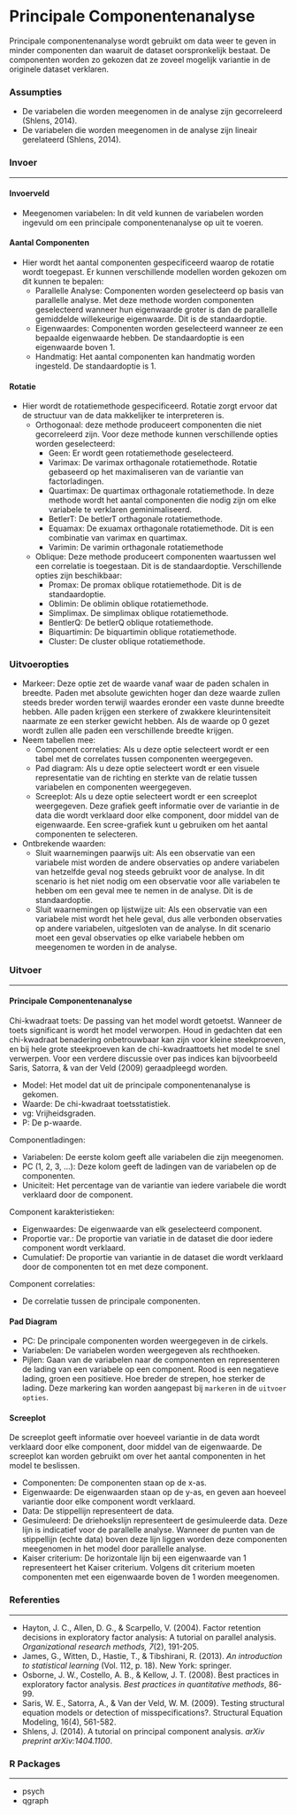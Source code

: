 Principale Componentenanalyse 
===

Principale componentenanalyse wordt gebruikt om data weer te geven in minder componenten dan waaruit de dataset oorspronkelijk bestaat. De componenten worden zo gekozen dat ze zoveel mogelijk variantie in de originele dataset verklaren.

### Assumpties
- De variabelen die worden meegenomen in de analyse zijn gecorreleerd (Shlens, 2014).
- De variabelen die worden meegenomen in de analyse zijn lineair gerelateerd (Shlens, 2014).

### Invoer
---
#### Invoerveld
- Meegenomen variabelen: In dit veld kunnen de variabelen worden ingevuld om een principale componentenanalyse op uit te voeren. 

#### Aantal Componenten 
- Hier wordt het aantal componenten gespecificeerd waarop de rotatie wordt toegepast. Er kunnen verschillende modellen worden gekozen om dit kunnen te bepalen:
  - Parallelle Analyse: Componenten worden geselecteerd op basis van parallelle analyse. Met deze methode worden componenten geselecteerd wanneer hun eigenwaarde groter is dan de parallelle gemiddelde willekeurige eigenwaarde. Dit is de standaardoptie.
  - Eigenwaardes: Componenten worden geselecteerd wanneer ze een bepaalde eigenwaarde hebben. De standaardoptie is een eigenwaarde boven 1. 
  - Handmatig: Het aantal componenten kan handmatig worden ingesteld. De standaardoptie is 1. 

#### Rotatie
- Hier wordt de rotatiemethode gespecificeerd. Rotatie zorgt ervoor dat de structuur van de data makkelijker te interpreteren is.   
  - Orthogonaal: deze methode produceert componenten die niet gecorreleerd zijn. Voor deze methode kunnen verschillende opties worden geselecteerd:
	  - Geen: Er wordt geen rotatiemethode geselecteerd.
      - Varimax: De varimax orthagonale rotatiemethode. Rotatie gebaseerd op het maximaliseren van de variantie van factorladingen. 
      - Quartimax: De quartimax orthagonale rotatiemethode. In deze methode wordt het aantal componenten die nodig zijn om elke variabele te verklaren geminimaliseerd. 
      - BetlerT: De betlerT orthagonale rotatiemethode. 
      - Equamax: De exuamax orthagonale rotatiemethode. Dit is een combinatie van varimax en quartimax. 
      - Varimin: De varimin orthagonale rotatiemethode
  - Oblique: Deze methode produceert componenten waartussen wel een correlatie is toegestaan. Dit is de standaardoptie. Verschillende opties zijn beschikbaar:
	  - Promax: De promax oblique rotatiemethode. Dit is de standaardoptie.
      - Oblimin: De oblimin oblique rotatiemethode.
      - Simplimax. De simplimax oblique rotatiemethode.
      - BentlerQ: De betlerQ oblique rotatiemethode.
      - Biquartimin: De biquartimin oblique rotatiemethode.
      - Cluster: De cluster oblique rotatiemethode.

### Uitvoeropties 
- Markeer: Deze optie zet de waarde vanaf waar de paden schalen in breedte. Paden met absolute gewichten hoger dan deze waarde zullen steeds breder worden terwijl waardes eronder een vaste dunne breedte hebben. Alle paden krijgen een sterkere of zwakkere kleurintensiteit naarmate ze een sterker gewicht hebben. Als de waarde op 0 gezet wordt zullen alle paden een verschillende breedte krijgen.
- Neem tabellen mee:
	- Component correlaties: Als u deze optie selecteert wordt er een tabel met de correlates tussen componenten weergegeven.
	- Pad diagram: Als u deze optie selecteert wordt er een visuele representatie van de richting en sterkte van de relatie tussen variabelen en componenten weergegeven. 
    - Screeplot: Als u deze optie selecteert wordt er een screeplot weergegeven. Deze grafiek geeft informatie over de variantie in de data die wordt verklaard door elke component, door middel van de eigenwaarde. Een scree-grafiek kunt u gebruiken om het aantal componenten te selecteren.
- Ontbrekende waarden:
	- Sluit waarnemingen paarwijs uit: Als een observatie van een variabele mist worden de andere observaties op andere variabelen van hetzelfde geval nog steeds gebruikt voor de analyse. In dit scenario is het niet nodig om een observatie voor alle variabelen te hebben om een geval mee te nemen in de analyse. Dit is de standaardoptie.
	- Sluit waarnemingen op lijstwijze uit: Als een observatie van een variabele mist wordt het hele geval, dus alle verbonden observaties op andere variabelen, uitgesloten van de analyse. In dit scenario moet een geval observaties op elke variabele hebben om meegenomen te worden in de analyse.

### Uitvoer
--- 
#### Principale Componentenanalyse
Chi-kwadraat toets: 
De passing van het model wordt getoetst. Wanneer de toets significant is wordt het model verworpen. Houd in gedachten dat een chi-kwadraat benadering onbetrouwbaar kan zijn voor kleine steekproeven, en bij hele grote steekproeven kan de chi-kwadraattoets het model te snel verwerpen. Voor een verdere discussie over pas indices kan bijvoorbeeld Saris, Satorra, & van der Veld (2009) geraadpleegd worden. 
- Model: Het model dat uit de principale componentenanalyse is gekomen.
- Waarde: De chi-kwadraat toetsstatistiek.
- vg: Vrijheidsgraden.
- P: De p-waarde.

Componentladingen:
- Variabelen: De eerste kolom geeft alle variabelen die zijn meegenomen.
- PC (1, 2, 3, ...): Deze kolom geeft de ladingen van de variabelen op de componenten.
- Uniciteit: Het percentage van de variantie van iedere variabele die wordt verklaard door de component.

Component karakteristieken:
- Eigenwaardes: De eigenwaarde van elk geselecteerd component.
- Proportie var.: De proportie van variatie in de dataset die door iedere component wordt verklaard. 
- Cumulatief: De proportie van variantie in de dataset die wordt verklaard door de componenten tot en met deze component.

Component correlaties:
- De correlatie tussen de principale componenten.

#### Pad Diagram
- PC: De principale componenten worden weergegeven in de cirkels. 
- Variabelen: De variabelen worden weergegeven als rechthoeken.
- Pijlen: Gaan van de variabelen naar de componenten en representeren de lading van een variabele op een component. Rood is een negatieve lading, groen een positieve. Hoe breder de strepen, hoe sterker de lading. Deze markering kan worden aangepast  bij `markeren` in de `uitvoer opties`.

#### Screeplot
De screeplot geeft informatie over hoeveel variantie in de data wordt verklaard door elke component, door middel van de eigenwaarde. De screeplot kan worden gebruikt om over het aantal componenten in het model te beslissen.
- Componenten: De componenten staan op de x-as.
- Eigenwaarde: De eigenwaarden staan op de y-as, en geven aan hoeveel variantie door elke component wordt verklaard. 
- Data: De stippellijn representeert de data.
- Gesimuleerd: De driehoekslijn representeert de gesimuleerde data. Deze lijn is indicatief voor de parallelle analyse. Wanneer de punten van de stippellijn (echte data) boven deze lijn liggen worden deze componenten meegenomen in het model door parallelle analyse. 
- Kaiser criterium: De horizontale lijn bij een eigenwaarde van 1 representeert het Kaiser criterium. Volgens dit criterium moeten componenten met een eigenwaarde boven de 1 worden meegenomen.

### Referenties  
--- 
- Hayton, J. C., Allen, D. G., & Scarpello, V. (2004). Factor retention decisions in exploratory factor analysis: A tutorial on parallel analysis. *Organizational research methods, 7*(2), 191-205.
- James, G., Witten, D., Hastie, T., & Tibshirani, R. (2013). *An introduction to statistical learning* (Vol. 112, p. 18). New York: springer.
- Osborne, J. W., Costello, A. B., & Kellow, J. T. (2008). Best practices in exploratory factor analysis. *Best practices in quantitative methods*, 86-99.
- Saris, W. E., Satorra, A., & Van der Veld, W. M. (2009). Testing structural equation models or detection of misspecifications?. Structural Equation Modeling, 16(4), 561-582.
- Shlens, J. (2014). A tutorial on principal component analysis. *arXiv preprint arXiv:1404.1100*.

### R Packages 
--- 
- psych 
- qgraph 

